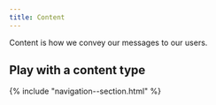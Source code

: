 ```yaml
---
title: Content
---
```


Content is how we convey our messages to our users.

<nav aria-label="On page">

## Play with a content type

{% include "navigation--section.html" %}

</nav>
